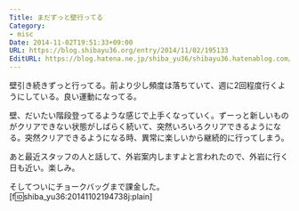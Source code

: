 ```yaml
---
Title: まだずっと壁行ってる
Category:
- misc
Date: 2014-11-02T19:51:33+09:00
URL: https://blog.shibayu36.org/entry/2014/11/02/195133
EditURL: https://blog.hatena.ne.jp/shiba_yu36/shibayu36.hatenablog.com/atom/entry/8454420450071891552
---
```


壁引き続きずっと行ってる。前より少し頻度は落ちていて、週に2回程度行くようにしている。良い運動になってる。


壁、だいたい階段登ってるような感じで上手くなっていく。ずーっと新しいものがクリアできない状態がしばらく続いて、突然いろいろクリアできるようになる。突然クリアできるようになる時、異常に楽しいから継続的に行ってしまう。


あと最近スタッフの人と話して、外岩案内しますよと言われたので、外岩に行く日も近い。楽しみ。


そしてついにチョークバッグまで課金した。
[f:id:shiba_yu36:20141102194738j:plain]
